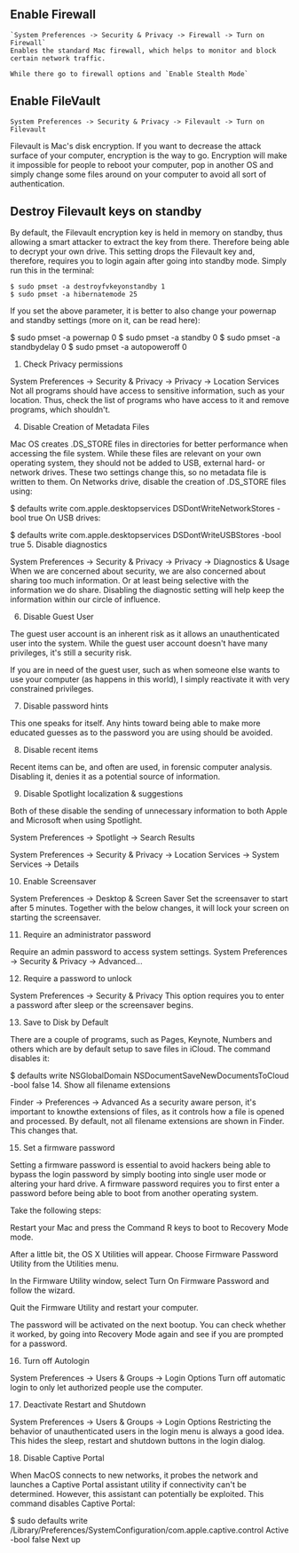 ## Enable Firewall

    `System Preferences -> Security & Privacy -> Firewall -> Turn on Firewall`
    Enables the standard Mac firewall, which helps to monitor and block certain network traffic.

    While there go to firewall options and `Enable Stealth Mode`



## Enable FileVault

`System Preferences -> Security & Privacy -> Filevault -> Turn on Filevault`

Filevault is Mac's disk encryption. If you want to decrease the attack surface of your computer, encryption is the way to go. Encryption will make it impossible for people to reboot your computer, pop in another OS and simply change some files around on your computer to avoid all sort of authentication.



## Destroy Filevault keys on standby

By default, the Filevault encryption key is held in memory on standby, thus allowing a smart attacker to extract the key from there. Therefore being able to decrypt your own drive. This setting drops the Filevault key and, therefore, requires you to login again after going into standby mode. Simply run this in the terminal:
```
$ sudo pmset -a destroyfvkeyonstandby 1
$ sudo pmset -a hibernatemode 25

```
If you set the above parameter, it is better to also change your powernap and standby settings (more on it, can be read here):

$ sudo pmset -a powernap 0
$ sudo pmset -a standby 0
$ sudo pmset -a standbydelay 0
$ sudo pmset -a autopoweroff 0
1. Check Privacy permissions

System Preferences -> Security & Privacy -> Privacy -> Location Services
Not all programs should have access to sensitive information, such as your location. Thus, check the list of programs who have access to it and remove programs, which shouldn't.



4. Disable Creation of Metadata Files

Mac OS creates .DS_STORE files in directories for better performance when accessing the file system. While these files are relevant on your own operating system, they should not be added to USB, external hard- or network drives. These two settings change this, so no metadata file is written to them.
On Networks drive, disable the creation of .DS_STORE files using:

$ defaults write com.apple.desktopservices DSDontWriteNetworkStores -bool true
On USB drives:

$ defaults write com.apple.desktopservices DSDontWriteUSBStores -bool true
5. Disable diagnostics

System Preferences -> Security & Privacy -> Privacy -> Diagnostics & Usage
When we are concerned about security, we are also concerned about sharing too much information. Or at least being selective with the information we do share. Disabling the diagnostic setting will help keep the information within our circle of influence.



6. Disable Guest User

The guest user account is an inherent risk as it allows an unauthenticated user into the system. While the guest user account doesn't have many privileges, it's still a security risk.

If you are in need of the guest user, such as when someone else wants to use your computer (as happens in this world), I simply reactivate it with very constrained privileges.



7. Disable password hints

This one speaks for itself. Any hints toward being able to make more educated guesses as to the password you are using should be avoided.



8. Disable recent items

Recent items can be, and often are used, in forensic computer analysis. Disabling it, denies it as a potential source of information.



9. Disable Spotlight localization & suggestions

Both of these disable the sending of unnecessary information to both Apple and Microsoft when using Spotlight.

System Preferences -> Spotlight -> Search Results


System Preferences -> Security & Privacy -> Location Services -> System Services -> Details


10. Enable Screensaver

System Preferences -> Desktop & Screen Saver
Set the screensaver to start after 5 minutes. Together with the below changes, it will lock your screen on starting the screensaver.



11. Require an administrator password

Require an admin password to access system settings.
System Preferences -> Security & Privacy -> Advanced...



12. Require a password to unlock

System Preferences -> Security & Privacy
This option requires you to enter a password after sleep or the screensaver begins.



13. Save to Disk by Default

There are a couple of programs, such as Pages, Keynote, Numbers and others which are by default setup to save files in iCloud. The command disables it:

$ defaults write NSGlobalDomain NSDocumentSaveNewDocumentsToCloud -bool false
14. Show all filename extensions

Finder -> Preferences -> Advanced
As a security aware person, it's important to knowthe extensions of files, as it controls how a file is opened and processed. By default, not all filename extensions are shown in Finder. This changes that.



15. Set a firmware password

Setting a firmware password is essential to avoid hackers being able to bypass the login password by simply booting into single user mode or altering your hard drive.
A firmware password requires you to first enter a password before being able to boot from another operating system.

Take the following steps:

Restart your Mac and press the Command R keys to boot to Recovery Mode mode.

After a little bit, the OS X Utilities will appear. Choose Firmware Password Utility from the Utilities menu.

In the Firmware Utility window, select Turn On Firmware Password and follow the wizard.

Quit the Firmware Utility and restart your computer.

The password will be activated on the next bootup. You can check whether it worked, by going into Recovery Mode again and see if you are prompted for a password.

16. Turn off Autologin

System Preferences -> Users & Groups -> Login Options
Turn off automatic login to only let authorized people use the computer.



17. Deactivate Restart and Shutdown

System Preferences -> Users & Groups -> Login Options
Restricting the behavior of unauthenticated users in the login menu is always a good idea. This hides the sleep, restart and shutdown buttons in the login dialog.



18. Disable Captive Portal

When MacOS connects to new networks, it probes the network and launches a Captive Portal assistant utility if connectivity can't be determined. However, this assistant can potentially be exploited. This command disables Captive Portal:

$ sudo defaults write /Library/Preferences/SystemConfiguration/com.apple.captive.control Active -bool false
Next up
